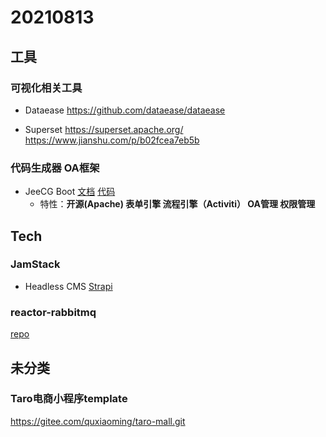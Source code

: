 # 20210813
## 工具
### 可视化相关工具
- Dataease
https://github.com/dataease/dataease

- Superset
https://superset.apache.org/
https://www.jianshu.com/p/b02fcea7eb5b

### 代码生成器 OA框架
- JeeCG Boot
[文档](http://doc.jeecg.com/)
[代码](https://github.com/jeecgboot/jeecg-boot)
  - 特性：**开源(Apache) 表单引擎 流程引擎（Activiti） OA管理 权限管理**

## Tech
### JamStack
- Headless CMS
[Strapi](https://jamstack.org/headless-cms/strapi/)

### reactor-rabbitmq
[repo](https://github.com/reactor/reactor-rabbitmq)


## 未分类
### Taro电商小程序template
https://gitee.com/quxiaoming/taro-mall.git 
